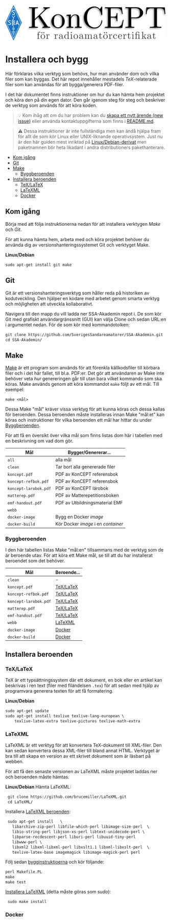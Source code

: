 ![KonCEPT för radioamatörcertifikat](koncept.png)

Installera och bygg
===================

Här förklaras vilka verktyg som behövs, hur man använder dom och
vilka filer som kan byggas. Det här repot innehåller mestadels
*TeX*-relaterade filer som kan användas för att bygga/generera
PDF-filer.

I det här dokumentet finns instruktioner om hur du kan hämta hem
projektet och köra den på din egen dator. Den går igenom steg för
steg och beskriver de verktyg som används för att köra koden.

> :bulb: Kom ihåg att om du har
problem kan du [skapa ett nytt ärende (new
issue)](https://github.com/SverigesSandareamatorer/SSA-Akademin/issues)
eller använda kontaktuppgifterna som finns i [README.md](README.md).

> :warning: Dessa instruktioner är inte fullständiga men kan
ändå hjälpa fram för allt de som kör Linux eller UNIX-liknande
operativsystem. Just nu är den här guiden mest inriktad på
[Linux/Debian-derivat](https://www.debian.org/misc/children-distros)
men paketnamnen bör heta likadant i andra distributioners pakethanterare.

-   [Kom igång](#kom-igng)
-   [Git](#git)
-   [Make](#make)
    -   [Byggberoenden](#byggberoenden)
-   [Installera beroenden](#installera-beroenden)
    -   [TeX/LaTeX](#tex-latex)
    -   [LaTeXML](#latexml)
    -   [Docker](#docker)

Kom igång
---------

Börja med att följa instruktionerna nedan för att installera verktygen
*Make* och *Git*.

För att kunna hämta hem, arbeta med och köra projektet behöver du
använda dig av versionshanteringssystemet Git och verktyget Make.

**Linux/Debian**

    sudo apt-get install git make

Git
---

Git är ett versionshanteringsverktyg som håller reda på historiken av
kodutveckling. Den hjälper en kodare med arbetet genom smarta verktyg
och möjligheten att utveckla kollaborativt.

Navigera till den mapp du vill ladda ner SSA-Akademin repot i. De som
kör Git med grafiskt användargränssnitt (GUI) kan välja Clone och
sedan URL:en i argumentet nedan. För de som kör med kommandotolken:

    git clone https://github.com/SverigesSandareamatorer/SSA-Akademin.git
    cd SSA-Akademin/

Make
----

[Make](https://www.gnu.org/software/make/) är ett program som används
för att förenkla källkodsfiler till körbara filer och i det här
fallet, till bl.a. PDF:er. Det gör att användaren av Make inte behöver
veta *hur* genereringen går till utan bara vilket kommando som ska
köras. Make används genom att köra kommandot `make` följt av ett
mål. Till exempel:

    make <mål>

Dessa Make "mål" kräver vissa verktyg för att kunna köras och dessa
kallas för beroenden. Dessa beroenden måste installeras innan Make
"mål:et" kan köras och instruktioner för vilka beroenden ett mål
har hittar du under [Byggberoenden](#byggberoenden).

För att få en översikt över vilka mål som finns listas dom här i
tabellen med en beskrivning om vad dom gör.

| Mål                   | Bygger/Genererar...                 |
|-----------------------|-------------------------------------|
| `all`                 | alla mål                            |
| `clean`               | Tar bort alla genererade filer      |
| `koncept.pdf`         | PDF av KonCEPT referensbok          |
| `koncept-refbok.pdf`  | PDF av KonCEPT referensbok          |
| `koncept-larobok.pdf` | PDF av KonCEPT lärobok              |
| `matterep.pdf`        | PDF av Matterepetitionsboken        |
| `emf-handout.pdf`     | PDF av Utbildningsmaterial EMF      |
| `webb`                |                                     |
| `docker-image`        | Bygg en Docker *image*              |
| `docker-build`        | Kör Docker *image* i en *container* |

### Byggberoenden

I den här tabellen listas Make "mål:en" tillsammans med de verktyg
som de är beroende utav. För att köra ett Make mål, se till att du
har installerat beroendet som det behöver.

| Mål                   | Beroende...             |
|-----------------------|-------------------------|
| `clean`               | -                       |
| `koncept.pdf`         | [TeX/LaTeX](#tex-latex) |
| `koncept-refbok.pdf`  | [TeX/LaTeX](#tex-latex) |
| `koncept-larobok.pdf` | [TeX/LaTeX](#tex-latex) |
| `matterep.pdf`        | [TeX/LaTeX](#tex-latex) |
| `emf-handout.pdf`     | [TeX/LaTeX](#tex-latex) |
| `webb`                | [LaTeXML](#latexml)     |
| `docker-image`        | [Docker](#docker)       |
| `docker-build`        | [Docker](#docker)       |

Installera beroenden
--------------------

### TeX/LaTeX

TeX är ett typsättningssystem där ett dokument, en bok eller en artikel
kan beskrivas i ren text (filer med filändelsen `.tex`) för att sedan
med hjälp av programvara generera texten för att få formatering.

**Linux/Debian**

    sudo apt-get update
    sudo apt-get install texlive texlive-lang-european \
        texlive-latex-extra texlive-pictures texlive-math-extra

### LaTeXML

LaTeXML är ett verktyg för att konvertera TeX-dokument till
XML-filer. Den kan sedan konvertera dessa XML-filer till bland annat
HTML. Verktyget är bra till att skapa en version av ett skrivet dokument
som är läsbart på webben.

För att få den senaste versionen av LaTeXML måste projektet laddas
ner och beroenden måste hämtas.

**Linux/Debian**
Hämta LaTeXML:

     git clone https://github.com/brucemiller/LaTeXML.git
     cd LaTeXML/

Installera [LaTeXML
beroenden](http://dlmf.nist.gov/LaTeXML/get.html#SS2.SSS0.Px2):

     sudo apt-get install   \
       libarchive-zip-perl libfile-which-perl libimage-size-perl  \
       libio-string-perl libjson-xs-perl libtext-unidecode-perl \
       libparse-recdescent-perl liburi-perl libuuid-tiny-perl
       libwww-perl \
       libxml2 libxml-libxml-perl libxslt1.1 libxml-libxslt-perl  \
       texlive-latex-base imagemagick libimage-magick-perl perl


Följ sedan
[bygginstruktioerna](http://dlmf.nist.gov/LaTeXML/get.html#SS6.SSS0.Px2)
och kör följande:

    perl Makefile.PL
    make
    make test

[Installera LaTeXML](http://dlmf.nist.gov/LaTeXML/get.html#SS6.SSS0.Px3)
(detta måste göras som *sudo*):

     sudo make install

### Docker
